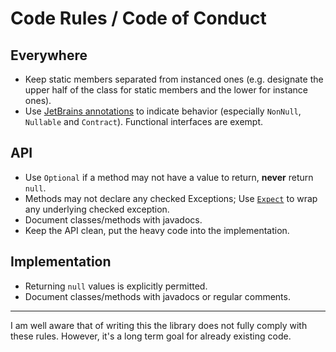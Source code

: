 # Code Rules / Code of Conduct

## Everywhere

- Keep static members separated from instanced ones (e.g. designate the upper half of the class for static members and
  the lower for instance ones).
- Use [JetBrains annotations](https://www.jetbrains.com/help/idea/annotating-source-code.html#bundled-annotations) to
  indicate behavior (especially `NonNull`, `Nullable` and `Contract`). Functional interfaces are exempt.

## API

- Use `Optional` if a method may not have a value to return, **never** return `null`.
- Methods may not declare any checked Exceptions;
  Use [`Expect`](core-api/src/main/java/eu/software4you/ulib/core/api/util/value/Expect.java) to wrap any underlying
  checked exception.
- Document classes/methods with javadocs.
- Keep the API clean, put the heavy code into the implementation.

## Implementation

- Returning `null` values is explicitly permitted.
- Document classes/methods with javadocs or regular comments.

---
I am well aware that of writing this the library does not fully comply with these rules. However, it's a long term goal
for already existing code.